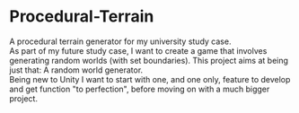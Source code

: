 # Procedural-Terrain
 A procedural terrain generator for my university study case.<br/>
 As part of my future study case, I want to create a game that involves generating random worlds (with set boundaries). This project aims at being just that: A random world generator.<br/>
 Being new to Unity I want to start with one, and one only, feature to develop and get function "to perfection", before moving on with a much bigger project.
